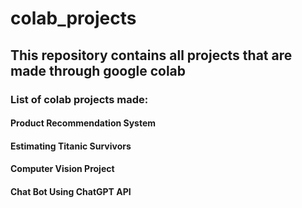 # colab_projects

## This repository contains all projects that are made through google colab

### List of colab projects made:
#### Product Recommendation System
#### Estimating Titanic Survivors 
#### Computer Vision Project
#### Chat Bot Using ChatGPT API
#### 
